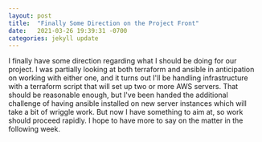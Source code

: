```yaml
---
layout: post
title:  "Finally Some Direction on the Project Front"
date:   2021-03-26 19:39:31 -0700
categories: jekyll update
---
```

I finally have some direction regarding what I should be doing for our project. I was partially looking at both terraform and
ansible in anticipation on working with either one, and it turns out I'll be handling infrastructure with a terraform script that
will set up two or more AWS servers. That should be reasonable enough, but I've been handed the additional challenge of having ansible
installed on new server instances which will take a bit of wriggle work. But now I have something to aim at, so work should proceed rapidly.
I hope to have more to say on the matter in the following week.

